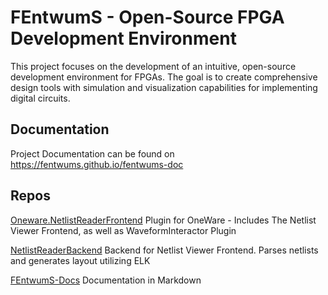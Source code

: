 # FEntwumS - Open-Source FPGA Development Environment

This project focuses on the development of an intuitive, open-source development environment for FPGAs. The goal is to create comprehensive design tools with simulation and visualization capabilities for implementing digital circuits. 

## Documentation
Project Documentation can be found on https://fentwums.github.io/fentwums-doc

## Repos

[Oneware.NetlistReaderFrontend](https://github.com/FEntwumS/Oneware.NetlistReaderFrontend) Plugin for OneWare - Includes The Netlist Viewer Frontend, as well as WaveformInteractor Plugin  

[NetlistReaderBackend](https://github.com/FEntwumS/NetlistReaderBackend) Backend for Netlist Viewer Frontend. Parses netlists and generates layout utilizing ELK  

[FEntwumS-Docs](https://github.com/FEntwumS/FEntwumS-Docs) Documentation in Markdown
